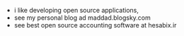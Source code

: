 - i like developing open source applications,
- see my personal blog ad maddad.blogsky.com
- see best open source accounting software at hesabix.ir
